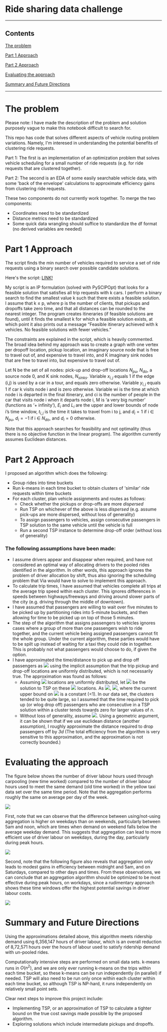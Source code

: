 # Ride sharing data challenge

---
## Contents

[The problem](#problem)

[Part 1 Approach](#1approach)

[Part 2 Approach](#2approach)

[Evaluating the approach](#exa)

[Summary and Future Directions](#future)


---





# <a name="problem">The problem</a>

Please note: I have made the description of the problem and solution purposely vague to make this notebook difficult to search for.

This repo has code that solves different aspects of vehicle routing problem variations. Namely, I'm interesed in understanding the potential benefits of clustering ride requests.

Part 1:
The first is an implementation of an optimization problem that solves vehicle scheduling for a small number of ride requests (e.g. for ride requests that are clustered together). 

Part 2:
The second is an EDA of some easily searchable vehicle data, with some 'back of the envelope' calculations to approximate efficiency gains from clustering ride requests. 

These two components do not currently work together.
To merge the two components:
- Coordinates need to be standardized
- Distance metrics need to be standardized
- Some quick data wrangling should suffice to standardize the df format (no derived variables are needed)


# <a name="1approach">Part 1 Approach</a>

The script finds the min number of vehicles required to service a set of ride requests using a binary search over possible candidate solutions. 

Here's the script: [LINK!](https://github.com/iurrutia/legendary-bassoon/blob/master/local_routing/local_routing.py)


My script is an IP formulation (solved with PySCIPOpt) that looks for a feasible solution that satisfies all trip requests with k cars. I perform a binary search to find the smallest value k such that there exists a feasible solution. I assume that k ≤ p, where p is the number of clients, that pickups and dropoffs take zero time, and that all distances can be rounded to the nearest integer. The program creates itineraries (if feasible solutions are found), until it finds the smallest k for which a feasible solution exists, at which point it also prints out a message “Feasible itinerary achieved with k vehicles. No feasible solutions with fewer vehicles.” 

The constraints are explained in the script, which is heavily commented. The broad idea behind my approach was to create a graph with one vertex per dropoff location, pickup location, an imaginary source node that is free to travel out of, and expensive to travel into, and K imaginary sink nodes that are free to travel into, but expensive to travel out of.

Let N be the set of all nodes: pick-up and drop-off locations $N_{pu}$, $N_{do}$, a source node 0, and K sink nodes, $N_{sinks}$. Variable $x_{i,j}$ equals 1 if the edge (i,j) is used by a car in a tour, and equals zero otherwise. Variable $y_{i,j}$ equals 1 if car k visits node i and is zero otherwise. Variable wi is the time at which node i is departed in the final itinerary, and ci is the number of people in the car that visits node i when it departs node i, M
is ‘a very big number’ (functions as ‘+ infinity’), $E_i$ and $L_i$ are the upper and lower bounds of node i’s time window, $t_{i,j}$ is the time it takes to travel from i to j, and $d_i =1$ if i ∈ $N_{pu}$, $d_i =−1$ if i ∈ $N_{do}$, and $d_i =0$ otherwise. 


Note that this approach searches for feasibility and not optimality (thus there is no objective function in the linear program). The algorithm currently assumes Euclidean distances. 





# <a name="2approach">Part 2 Approach</a>

I proposed an algorithm which does the following:

- Group rides into time buckets
- Run k-means in each time bucket to obtain clusters of 'similar' ride requests within time buckets
- For each cluster, plan vehicle assignments and routes as follows:
    - Check whether the pickups or drop-offs are more *dispersed* 
    - Run TSP on whichever of the above is less *dispersed* (e.g. assume pick-ups are more dispersed, without loss of generality)
    - To assign passengers to vehicles, assign consecutive passengers in TSP solution to the same vehicle until the vehicle is full
    - Run a second TSP instance to determine drop-off order (without loss of generality)
    
    
### The following assumptions have been made:

- I assume drivers appear and disappear when required, and have not considered an optimal way of allocating drivers to the pooled rides identified in the algorithm. In other words, this approach ignores the problem of driver allocation by shift, thus also ignoring the scheduling problem that Via would have to solve to implement this approach.
- To calculate trip times, I have assumed that vehicles complete all trips at the average trip speed within each cluster. This ignores differences in speeds between highways/freeways and driving around slower parts of the city (e.g. driving through the middle of downtown).
- I have assumed that passengers are willing to wait over five minutes to be picked up by partitioning rides into 5-minute buckets, and then allowing for time to be picked up on top of those 5 minutes.
- The step of the algorithm that assigns passengers to vehicles ignores cases where a group of more than one passengers wish to ride together, and the current vehicle being assigned passengers cannot fit the whole group. Under the current algorithm, these parties would have to be spilt up instead of waiting for a taxi they could ride in together. This is probably not what passengers would choose to do, if given the option.
- I have approximated the time/distance to pick up and drop off passengers as <img src="https://render.githubusercontent.com/render/math?math=3d"> using the implicit assumption that the trip pickup and drop-off locations are uniformly distributed, which is not necessarily true. The approximation was found as follows:
    - Assuming <img src="https://render.githubusercontent.com/render/math?math=n"> locations are uniformly distributed, let <img src="https://render.githubusercontent.com/render/math?math=L_n^{*}">  be the solution to TSP on these <img src="https://render.githubusercontent.com/render/math?math=n"> locations. As <img src="https://render.githubusercontent.com/render/math?math=n \to \infty">, <img src="https://render.githubusercontent.com/render/math?math=L_n^{*}/\sqrt{n} \to \beta">, where the current upper bound on <img src="https://render.githubusercontent.com/render/math?math=\beta"> is a constant (<1). In our data set, the clusters tended to be quite large, so I assumed that the time required to pick up (or wlog drop off) passengers who are consecutive in a TSP solution within a cluster tends towards zero for larger values of *n*.
    - Without loss of generality, assume <img src="https://render.githubusercontent.com/render/math?math=d = d_{pu}">. Using a geometric argument, it can be shown that if we use euclidean distance (another assumption), I roughly approximate the distance required to drop passengers off by *3d* (The total efficiency from the algorithm is very sensitive to this approximation, and the approximation is not correctly bounded.)


# <a name="exa">Evaluating the approach</a>

The figure below shows the number of driver labour hours used through carpooling (new time worked) compared to the number of driver labour hours used to meet the same demand (old time worked) in the yellow taxi data set over the same time period. Note that the aggregation performs roughly the same on average per day of the week.


![](images/saved_day.jpg)


First, note that we can observe that the difference between using/not-using aggregation is higher on weekdays than on weekends, particularly between 5am and noon, which are times when demand on weekend falls below the average weekday demand. This suggests that aggregation can lead to more efficient use of driver labour on weekdays, during the day, particularly during peak hours. 

![](images/pickups_hr.jpg)

Second, note that the following figure also reveals that  aggregation only leads to modest gains in efficiency between midnight and 5am, and on Saturdays, compared to other days and times. From these observations, we can conclude that an aggregation algorithm should be optimized to be most effective during peak hours, on workdays, since a rudimentary approach shows these time windows offer the highest potential savings in driver labour costs.

![](images/day_hrSdiff.jpg)


# <a name="future">Summary and Future Directions</a>

Using the approximations detailed above, this algorithm meets ridership demand using 6,356,147 hours of driver labour, which is an overall reduction of 8,72,571 hours over the hours of labour used to satisfy ridership demand with un-pooled rides.

Computationally intensive steps are performed on small data sets. k-means runs in $O(n^2)$, and we are only ever running k-means on the trips within each time bucket, so these k-means can be run independently (in parallel) if needed. TSP will also need to be run only once within each cluster within each time bucket, so although TSP is NP-hard, it runs independently on relatively small point sets. 

Clear next steps to improve this project include:
- Implementing TSP, or an approximation of TSP to calculate a tighter bound on the true cost savings made possible by the proposed algorithm.
- Exploring solutions which include intermediate pickups and dropoffs.
